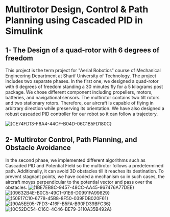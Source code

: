 # Multirotor Design, Control & Path Planning using Cascaded PID in Simulink
## 1- The Design of a quad-rotor with 6 degrees of freedom
This project is the term project for "Aerial Robotics" course of Mechanical Engineering Department at Sharif University of Technology.
The project includes two separate phases. In the first one, we designed a quad-rotor with 6 degrees of freedom standing a 30 minutes fly
for a 5 kilograms post package. 
We chose different component including propellers, motors, batteries, and navigational sensors. The multirotor contains two tilt rotors and two stationary rotors.
Therefore, our aircraft is capable of flying in arbitrary direction while preserving its orientation. 
We have also designed a robust cascaded PID controller for our robot so it can follow a trajectory.

![{CE74FD13-F8A4-44CF-B04D-06C1B5FD180C}](https://github.com/user-attachments/assets/8603ca5f-b62f-474a-9d93-55a3f20551e5)


## 2- Multirotor Control, Path Planning, and Obstacle Avoidance
In the second phase, we implemented different algorithms such as Cascaded PID and Potential Field so the multirotor
follows a predetermined path. Additionally, it can avoid 3D obstacles till it reaches its destination.
To prevent stagnant points, we have coded a mechanism so in such cases, the aircraft moves perpendicular
to the potential vector and pass over the obstacles.
![{1BE7EB8C-9457-48CC-AA45-967476A77DEE}](https://github.com/user-attachments/assets/b1152eb5-4637-4290-834d-d0cf77367893)
![{09632B4E-B0C5-49C1-91E6-D0991FA99829}](https://github.com/user-attachments/assets/46a492a9-dec0-4b3a-bcf3-020bdee50249)
![{50E17C10-6778-45B8-8F50-039FDB020F61}](https://github.com/user-attachments/assets/1c1b62fa-c0b6-401b-adbf-f4125848662e)
![{90A5EE05-7FD3-416F-B5FA-B90FD39BFC36}](https://github.com/user-attachments/assets/80e31755-982d-4a8e-b8a7-15e7d6e7897c)
![{0C52DC54-C16C-4C46-BE79-3110A35B492A}](https://github.com/user-attachments/assets/4cd07835-3c07-45e5-b96b-b46f699c1510)

